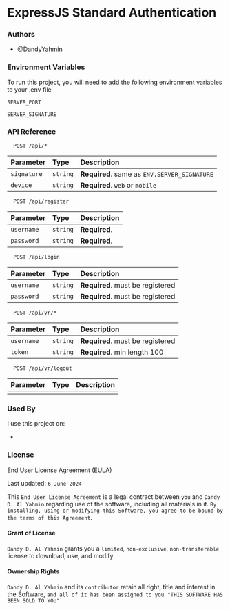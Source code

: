 
# ExpressJS Standard Authentication






### Authors

- [@DandyYahmin](https://github.com/DandyYahmin)


### Environment Variables

To run this project, you will need to add the following environment variables to your .env file

`SERVER_PORT`

`SERVER_SIGNATURE`


### API Reference

```http
  POST /api/*
```

| Parameter | Type     | Description                |
| :-------- | :------- | :------------------------- |
| `signature` | `string` | **Required**. same as `ENV.SERVER_SIGNATURE` |
| `device` | `string` | **Required**. `web` or `mobile`  |

```http
  POST /api/register
```

| Parameter | Type     | Description                       |
| :-------- | :------- | :-------------------------------- |
| `username`      | `string` | **Required**.|
| `password`      | `string` | **Required**.|

```http
  POST /api/login
```

| Parameter | Type     | Description                       |
| :-------- | :------- | :-------------------------------- |
| `username`      | `string` | **Required**. must be registered|
| `password`      | `string` | **Required**. must be registered|

```http
  POST /api/vr/*
```

| Parameter | Type     | Description                       |
| :-------- | :------- | :-------------------------------- |
| `username`      | `string` | **Required**. must be registered|
| `token`      | `string` | **Required**. min length 100|

```http
  POST /api/vr/logout
```

| Parameter | Type     | Description                       |
| :-------- | :------- | :-------------------------------- |
| | | |




### Used By

I use this project on:

-




### License

End User License Agreement (EULA)

Last updated: `6 June 2024`

This `End User License Agreement` is a legal contract between `you` and `Dandy D. Al Yahmin` regarding use of the software, including all materials in it. `By installing, using or modifying this Software, you agree to be bound by the terms of this Agreement`.

#### Grant of License

`Dandy D. Al Yahmin` grants you a `limited`, `non-exclusive`, `non-transferable` license to download, use, and modify.

#### Ownership Rights

`Dandy D. Al Yahmin` and its `contributor` retain all right, title and interest in the Software, `and all of it has been assigned to you`. `"THIS SOFTWARE HAS BEEN SOLD TO YOU"`

